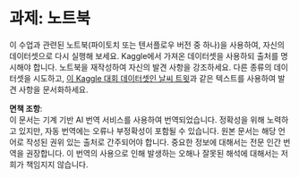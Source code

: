 # 과제: 노트북

이 수업과 관련된 노트북(파이토치 또는 텐서플로우 버전 중 하나)을 사용하여, 자신의 데이터셋으로 다시 실행해 보세요. Kaggle에서 가져온 데이터셋을 사용하되 출처를 명시해야 합니다. 노트북을 재작성하여 자신의 발견 사항을 강조하세요. 다른 종류의 데이터셋을 시도하고, [이 Kaggle 대회 데이터셋인 날씨 트윗](https://www.kaggle.com/competitions/crowdflower-weather-twitter/data?select=train.csv)과 같은 텍스트를 사용하여 발견 사항을 문서화하세요.

**면책 조항**:  
이 문서는 기계 기반 AI 번역 서비스를 사용하여 번역되었습니다. 정확성을 위해 노력하고 있지만, 자동 번역에는 오류나 부정확성이 포함될 수 있습니다. 원본 문서는 해당 언어로 작성된 권위 있는 출처로 간주되어야 합니다. 중요한 정보에 대해서는 전문 인간 번역을 권장합니다. 이 번역의 사용으로 인해 발생하는 오해나 잘못된 해석에 대해서는 저희가 책임지지 않습니다.
